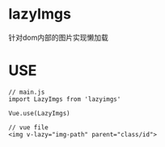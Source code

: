 # lazyImgs
针对dom内部的图片实现懒加载
# USE
```
// main.js
import LazyImgs from 'lazyimgs'

Vue.use(LazyImgs)

// vue file
<img v-lazy="img-path" parent="class/id">
```